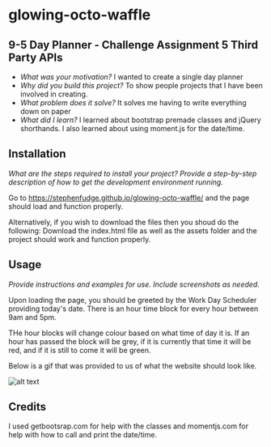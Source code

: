 # glowing-octo-waffle

## 9-5 Day Planner - Challenge Assignment 5 Third Party APIs

- *What was your motivation?*  I wanted to create a single day planner
- *Why did you build this project?*  To show people projects that I have been involved in creating.
- *What problem does it solve?*  It solves me having to write everything down on paper
- *What did I learn?* I learned about bootstrap premade classes and jQuery shorthands. I also learned about using moment.js for the date/time. 



## Installation

*What are the steps required to install your project? Provide a step-by-step description of how to get the development environment running.*

Go to https://stephenfudge.github.io/glowing-octo-waffle/ and the page should load and function properly. 

Alternatively, if you wish to download the files then you shoud do the following:
Download the index.html file as well as the assets folder and the project should work and function properly. 

## Usage

*Provide instructions and examples for use. Include screenshots as needed.*

Upon loading the page, you should be greeted by the Work Day Scheduler providing today's date. There is an hour time block for every hour between 9am and 5pm. 

THe hour blocks will change colour based on what time of day it is.  If an hour has passed the block will be grey, if it is currently that time it will be red, and if it is still to come it will be green. 

Below is a gif that was provided to us of what the website should look like.


![alt text](assets/images//05-third-party-apis/homework-demo.gif)


## Credits
I used getbootsrap.com for help with the classes and momentjs.com for help with how to call and print the date/time.